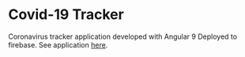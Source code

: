 # Covid-19 Tracker
Coronavirus tracker application developed with Angular 9
Deployed to firebase. See application [here](https://coronavirus19-tracker.web.app).
